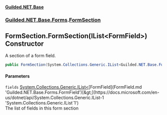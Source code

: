 #### [Guilded.NET.Base](Guilded_NET_Base.md 'Guilded.NET.Base')
### [Guilded.NET.Base.Forms](Guilded_NET_Base.md#Guilded_NET_Base_Forms 'Guilded.NET.Base.Forms').[FormSection](FormSection.md 'Guilded.NET.Base.Forms.FormSection')
## FormSection.FormSection(IList&lt;FormField&gt;) Constructor
A section of a form field.  
```csharp
public FormSection(System.Collections.Generic.IList<Guilded.NET.Base.Forms.FormField> fields);
```
#### Parameters
<a name='Guilded_NET_Base_Forms_FormSection_FormSection(System_Collections_Generic_IList_Guilded_NET_Base_Forms_FormField_)_fields'></a>
`fields` [System.Collections.Generic.IList&lt;](https://docs.microsoft.com/en-us/dotnet/api/System.Collections.Generic.IList-1 'System.Collections.Generic.IList`1')[FormField](FormField.md 'Guilded.NET.Base.Forms.FormField')[&gt;](https://docs.microsoft.com/en-us/dotnet/api/System.Collections.Generic.IList-1 'System.Collections.Generic.IList`1')  
The list of fields in this form section
  
